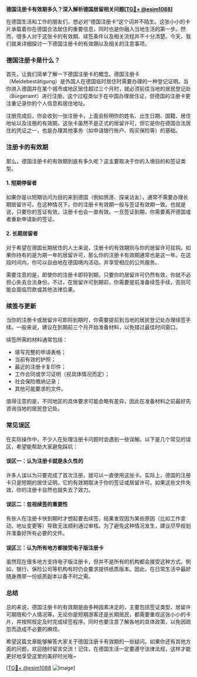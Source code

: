 **德国注册卡有效期多久？深入解析德国居留相关问题[[TG💪+ @esim1088](https://t.me/s/esim1088)]**

在德国生活和工作的朋友们，想必对“德国注册卡”这个词并不陌生。这张小小的卡片承载着你在德国合法居住的重要信息，同时也是你融入当地生活的第一步。然而，很多人对于这张卡的有效期、续签条件以及相关流程并不十分清楚。今天，我们就来详细探讨一下德国注册卡的有效期以及相关的注意事项。

### 德国注册卡是什么？

首先，让我们简单了解一下德国注册卡的概念。德国注册卡（Meldebestätigung）是外国人在德国临时居住时需要办理的一种登记证明。当你进入德国并在某个城市或地区居住超过三个月时，就必须前往当地的居民登记处（Bürgeramt）进行注册。这个过程类似于在中国办理居住证，但德国的注册卡更注重记录你的个人信息和居住地址。

注册完成后，你会收到一张注册卡，上面会标明你的姓名、出生日期、国籍、居住地址以及注册的有效期。这张卡虽然不是正式的居留许可，但它是你在德国合法居住的凭证之一，也是办理其他事务（如申请银行账户、购买保险等）的基础。

### 注册卡的有效期

那么，德国注册卡的有效期到底有多久呢？这主要取决于你的入境目的和签证类型。

#### 1. 短期停留者

如果你是以短期访问为目的来到德国（例如旅游、探亲访友），通常不需要办理长期居留许可。在这种情况下，你的注册卡有效期一般与签证有效期一致。也就是说，只要你的签证有效，注册卡也会一直有效。一旦签证到期，你需要离开德国或者重新申请新的签证。

#### 2. 长期居留者

对于希望在德国长期居住的人士来说，注册卡的有效期则与你的居留许可挂钩。如果你持有的是为期一年的居留许可，那么你的注册卡有效期通常也是这一年。在这段时间内，你可以自由地在德国境内活动，并享受相应的公共服务。

需要注意的是，即使你的注册卡即将到期，只要你的居留许可仍然有效，你就不必担心失去合法身份。不过，在居留许可到期前，你需要提前准备续签手续，否则可能会面临罚款或其他法律后果。

### 续签与更新

当你的注册卡或居留许可即将到期时，你需要提前到当地的居民登记处办理续签手续。一般来说，建议在到期前三个月开始准备材料，以免错过最佳时间窗口。

续签所需的材料通常包括：

- 填写完整的申请表格；
- 当前有效的护照；
- 最近的注册卡复印件；
- 工作合同或学习证明（视具体情况而定）；
- 社会保险缴纳记录；
- 其他可能要求的文件。

值得注意的是，不同地区的具体要求可能会略有差异，因此在准备材料之前最好先咨询当地的居民登记处。

### 常见误区

在实际操作中，不少人在处理注册卡问题时会遇到一些误解。以下是几个常见的误区，希望能帮助大家避免踩坑：

#### 误区一：认为注册卡就是永久性的

许多人误以为只要完成了首次注册，就可以一直使用这张卡。实际上，德国的注册卡只是短期的居住证明，它的有效期取决于你的签证或居留许可。如果这些文件失效，你的注册卡自然也就失去了效力。

#### 误区二：忽视续签的重要性

有些人在注册卡快到期时才想起要去续签，结果发现因为某些原因（比如工作变动、地址变更等）导致无法顺利通过审核。为了避免这种情况发生，建议尽早规划并准备好所有必要的文件。

#### 误区三：认为所有地方都接受电子版注册卡

虽然现在很多地方支持电子版注册卡，但并不是所有的机构都会接受这种方式。例如，银行、保险公司等机构有时仍会要求提供纸质版本。因此，在日常生活中最好随身携带一份纸质副本以备不时之需。

### 总结

总的来说，德国注册卡的有效期是由多种因素决定的，主要包括签证类型、居留许可期限和个人情况等。无论你是短期游客还是长期居民，都需要重视这张小小的卡片，并按照规定及时完成续签程序。同时也要注意了解各地的具体政策，以免因疏忽而造成不必要的麻烦。

希望这篇文章能够解答大家关于德国注册卡有效期的一些疑问。如果你还有其他方面的问题，欢迎随时留言交流！记住，在德国生活一定要遵守法律法规，这样才能更好地享受这里的美好时光哦~

[[TG💪+ @esim1088](https://t.me/s/esim1088) ![Image](https://i.postimg.cc/4NQfJmqS/Snipaste-2025-05-13-00-14-12.png)]